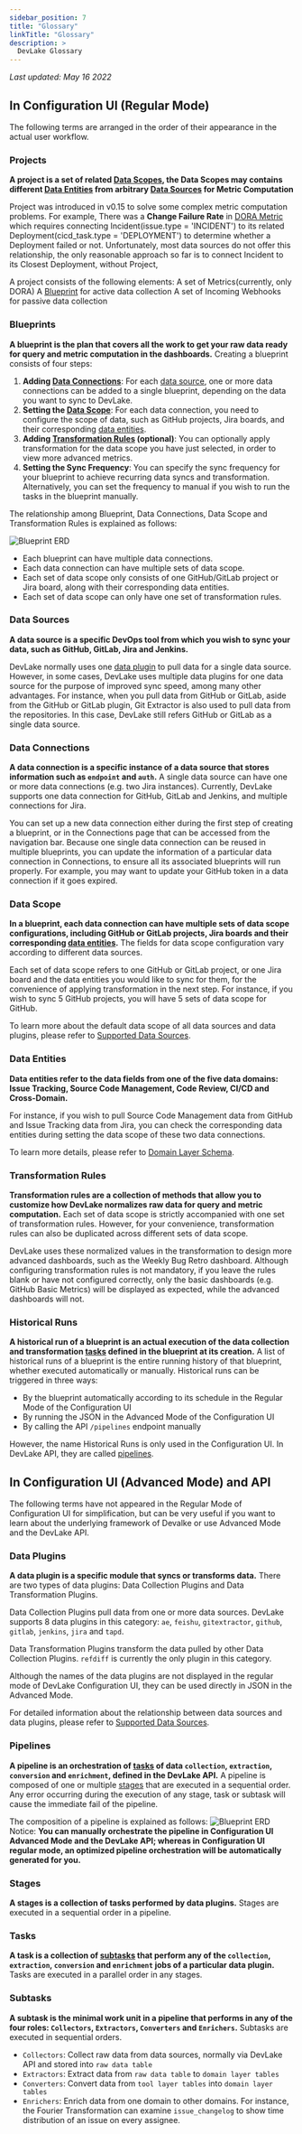 ```yaml
---
sidebar_position: 7
title: "Glossary"
linkTitle: "Glossary"
description: >
  DevLake Glossary
---
```


*Last updated: May 16 2022*


## In Configuration UI (Regular Mode)

The following terms are arranged in the order of their appearance in the actual user workflow.

### Projects
**A project is a set of related [Data Scopes](#data-scope), the Data Scopes may contains different [Data Entities](#data-entities) from arbitrary [Data Sources](#data-sources) for Metric Computation**

Project was introduced in v0.15 to solve some complex metric computation problems. For example, There was a **Change Failure Rate** in [DORA Metric](../UserManuals/DORA) which requires connecting Incident(issue.type = 'INCIDENT') to its related Deployment(cicd_task.type = 'DEPLOYMENT') to determine whether a Deployment failed or not. Unfortunately, most data sources do not offer this relationship, the only reasonable approach so far is to connect Incident to its Closest Deployment, without Project, 

A project consists of the following elements:
A set of Metrics(currently, only DORA)
A [Blueprint](#blueprints) for active data collection
A set of Incoming Webhooks for passive data collection

### Blueprints
**A blueprint is the plan that covers all the work to get your raw data ready for query and metric computation in the dashboards.** Creating a blueprint consists of four steps:
1. **Adding [Data Connections](Glossary.md#data-connections)**: For each [data source](Glossary.md#data-sources), one or more data connections can be added to a single blueprint, depending on the data you want to sync to DevLake.
2. **Setting the [Data Scope](Glossary.md#data-scope)**: For each data connection, you need to configure the scope of data, such as GitHub projects, Jira boards, and their corresponding [data entities](Glossary.md#data-entities).
3. **Adding [Transformation Rules](Glossary.md#transformation-rules) (optional)**: You can optionally apply transformation for the data scope you have just selected, in order to view more advanced metrics.
3. **Setting the Sync Frequency**: You can specify the sync frequency for your blueprint to achieve recurring data syncs and transformation. Alternatively, you can set the frequency to manual if you wish to run the tasks in the blueprint manually.

The relationship among Blueprint, Data Connections, Data Scope and Transformation Rules is explained as follows:

![Blueprint ERD](/img/Glossary/blueprint-erd.svg)
- Each blueprint can have multiple data connections.
- Each data connection can have multiple sets of data scope.
- Each set of data scope only consists of one GitHub/GitLab project or Jira board, along with their corresponding data entities.
- Each set of data scope can only have one set of transformation rules.

### Data Sources
**A data source is a specific DevOps tool from which you wish to sync your data, such as GitHub, GitLab, Jira and Jenkins.**

DevLake normally uses one [data plugin](Glossary.md#data-plugins) to pull data for a single data source. However, in some cases, DevLake uses multiple data plugins for one data source for the purpose of improved sync speed, among many other advantages. For instance, when you pull data from GitHub or GitLab, aside from the GitHub or GitLab plugin, Git Extractor is also used to pull data from the repositories. In this case, DevLake still refers GitHub or GitLab as a single data source.

### Data Connections
**A data connection is a specific instance of a data source that stores information such as `endpoint` and `auth`.** A single data source can have one or more data connections (e.g. two Jira instances). Currently, DevLake supports one data connection for GitHub, GitLab and Jenkins, and multiple connections for Jira.

You can set up a new data connection either during the first step of creating a blueprint, or in the Connections page that can be accessed from the navigation bar. Because one single data connection can be reused in multiple blueprints, you can update the information of a particular data connection in Connections, to ensure all its associated blueprints will run properly. For example, you may want to update your GitHub token in a data connection if it goes expired.

### Data Scope
**In a blueprint, each data connection can have multiple sets of data scope configurations, including GitHub or GitLab projects, Jira boards and their corresponding [data entities](Glossary.md#data-entities).** The fields for data scope configuration vary according to different data sources.

Each set of data scope refers to one GitHub or GitLab project, or one Jira board and the data entities you would like to sync for them, for the convenience of applying transformation in the next step. For instance, if you wish to sync 5 GitHub projects, you will have 5 sets of data scope for GitHub.

To learn more about the default data scope of all data sources and data plugins, please refer to [Supported Data Sources](./SupportedDataSources.md).

### Data Entities
**Data entities refer to the data fields from one of the five data domains: Issue Tracking, Source Code Management, Code Review, CI/CD and Cross-Domain.**

For instance, if you wish to pull Source Code Management data from GitHub and Issue Tracking data from Jira, you can check the corresponding data entities during setting the data scope of these two data connections.

To learn more details, please refer to [Domain Layer Schema](./DataModels/DevLakeDomainLayerSchema.md).

### Transformation Rules
**Transformation rules are a collection of methods that allow you to customize how DevLake normalizes raw data for query and metric computation.** Each set of data scope is strictly accompanied with one set of transformation rules. However, for your convenience, transformation rules can also be duplicated across different sets of data scope.

DevLake uses these normalized values in the transformation to design more advanced dashboards, such as the Weekly Bug Retro dashboard. Although configuring transformation rules is not mandatory, if you leave the rules blank or have not configured correctly, only the basic dashboards (e.g. GitHub Basic Metrics) will be displayed as expected, while the advanced dashboards will not.

### Historical Runs
**A historical run of a blueprint is an actual execution of the data collection and transformation [tasks](Glossary.md#tasks) defined in the blueprint at its creation.** A list of historical runs of a blueprint is the entire running history of that blueprint, whether executed automatically or manually. Historical runs can be triggered in three ways:
- By the blueprint automatically according to its schedule in the Regular Mode of the Configuration UI
- By running the JSON in the Advanced Mode of the Configuration UI
- By calling the API `/pipelines` endpoint manually

However, the name Historical Runs is only used in the Configuration UI. In DevLake API, they are called [pipelines](Glossary.md#pipelines).

## In Configuration UI (Advanced Mode) and API

The following terms have not appeared in the Regular Mode of Configuration UI for simplification, but can be very useful if you want to learn about the underlying framework of Devalke or use Advanced Mode and the DevLake API.

### Data Plugins
**A data plugin is a specific module that syncs or transforms data.** There are two types of data plugins: Data Collection Plugins and Data Transformation Plugins.

Data Collection Plugins pull data from one or more data sources. DevLake supports 8 data plugins in this category: `ae`, `feishu`, `gitextractor`, `github`, `gitlab`, `jenkins`, `jira` and `tapd`.

Data Transformation Plugins transform the data pulled by other Data Collection Plugins. `refdiff` is currently the only plugin in this category.

Although the names of the data plugins are not displayed in the regular mode of DevLake Configuration UI, they can be used directly in JSON in the Advanced Mode.

For detailed information about the relationship between data sources and data plugins, please refer to [Supported Data Sources](./SupportedDataSources.md).


### Pipelines
**A pipeline is an orchestration of [tasks](Glossary.md#tasks) of data `collection`, `extraction`, `conversion` and `enrichment`, defined in the DevLake API.** A pipeline is composed of one or multiple [stages](Glossary.md#stages) that are executed in a sequential order. Any error occurring during the execution of any stage, task or subtask will cause the immediate fail of the pipeline.

The composition of a pipeline is explained as follows:
![Blueprint ERD](/img/Glossary/pipeline-erd.svg)
Notice: **You can manually orchestrate the pipeline in Configuration UI Advanced Mode and the DevLake API; whereas in Configuration UI regular mode, an optimized pipeline orchestration will be automatically generated for you.**


### Stages
**A stages is a collection of tasks performed by data plugins.** Stages are executed in a sequential order in a pipeline.

### Tasks
**A task is a collection of [subtasks](Glossary.md#subtasks) that perform any of the `collection`, `extraction`, `conversion` and `enrichment` jobs of a particular data plugin.** Tasks are executed in a parallel order in any stages.

### Subtasks
**A subtask is the minimal work unit in a pipeline that performs in any of the four roles: `Collectors`, `Extractors`, `Converters` and `Enrichers`.** Subtasks are executed in sequential orders.
- `Collectors`: Collect raw data from data sources, normally via DevLake API and stored into `raw data table`
- `Extractors`: Extract data from `raw data table` to `domain layer tables`
- `Converters`: Convert data from `tool layer tables` into `domain layer tables`
- `Enrichers`: Enrich data from one domain to other domains. For instance, the Fourier Transformation can examine `issue_changelog` to show time distribution of an issue on every assignee.
